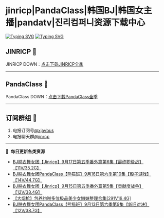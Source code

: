 # jinricp|PandaClass|韩国BJ|韩国女主播|pandatv|진리컴퍼니资源下载中心   
[![Typing SVG](https://readme-typing-svg.herokuapp.com?font=Fira+Code&pause=1000&center=true&vCenter=true&random=true&width=435&lines=所有链接都需要翻墙访问)](https://jinri-cp.neocities.org/free.html)
[![Typing SVG](https://readme-typing-svg.herokuapp.com?font=Fira+Code&pause=1000&center=true&vCenter=true&random=true&width=435&lines=点击进入福利资源下载中心)](https://pandaclass.neocities.org/)
## JINRICP 👋   
JINRICP DOWN：[点击下载JINRICP全季](https://mypikpak.com/s/VODz7HXQoqcX0UrvaXfDtFoPo1)
****
## PandaClass 💯   
PandaClass DOWN：[点击下载PandaClass全季](https://mypikpak.com/s/VOKOTZkoEnkyvCnELVSquM97o1)   
****
## 订阅群组 🔞
1. 电报订阅号[@xjavbus](https://t.me/xjavbus)
2. 电报聊天群[@jinrcp](https://t.me/jinrcp)
**** 
📕 &nbsp;**每日更新各类资源**
<!-- BLOG-POST-LIST:START -->
- [BJ脱衣舞女团【Jinricp】9月17日第五季番外篇第6集【最终职级战】【11V/35.2G】](https://fuli.rulel.com/531.html)
- [BJ脱衣舞女团PandaClass【熊猫班】9月16日第六季第10集【骰子游戏】【14V/44.7G】](https://fuli.rulel.com/530.html)
- [BJ脱衣舞女团【Jinricp】9月15日第五季番外篇第5集【贡献度战争】【12V/38.4G】](https://fuli.rulel.com/528.html)
- [【大烟枪】包养约啪多位极品美少女嫩妹整理合集[291V19.4G]](https://fuli.rulel.com/527.html)
- [BJ脱衣舞女团PandaClass【熊猫班】9月13日第六季第9集【新旧对决】【12V/38.7G】](https://fuli.rulel.com/526.html)
<!-- BLOG-POST-LIST:END -->
